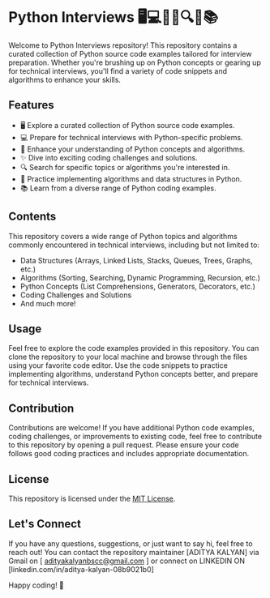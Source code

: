 # Python Interviews 🖥️💻📝✨🔍🔢📚

Welcome to Python Interviews repository! This repository contains a curated collection of Python source code examples tailored for interview preparation. Whether you're brushing up on Python concepts or gearing up for technical interviews, you'll find a variety of code snippets and algorithms to enhance your skills.

## Features
- 🖥️ Explore a curated collection of Python source code examples.
- 💻 Prepare for technical interviews with Python-specific problems.
- 📝 Enhance your understanding of Python concepts and algorithms.
- ✨ Dive into exciting coding challenges and solutions.
- 🔍 Search for specific topics or algorithms you're interested in.
- 🔢 Practice implementing algorithms and data structures in Python.
- 📚 Learn from a diverse range of Python coding examples.

## Contents
This repository covers a wide range of Python topics and algorithms commonly encountered in technical interviews, including but not limited to:
- Data Structures (Arrays, Linked Lists, Stacks, Queues, Trees, Graphs, etc.)
- Algorithms (Sorting, Searching, Dynamic Programming, Recursion, etc.)
- Python Concepts (List Comprehensions, Generators, Decorators, etc.)
- Coding Challenges and Solutions
- And much more!

## Usage
Feel free to explore the code examples provided in this repository. You can clone the repository to your local machine and browse through the files using your favorite code editor. Use the code snippets to practice implementing algorithms, understand Python concepts better, and prepare for technical interviews.

## Contribution
Contributions are welcome! If you have additional Python code examples, coding challenges, or improvements to existing code, feel free to contribute to this repository by opening a pull request. Please ensure your code follows good coding practices and includes appropriate documentation.

## License
This repository is licensed under the [MIT License](LICENSE).

## Let's Connect
If you have any questions, suggestions, or just want to say hi, feel free to reach out! You can contact the repository maintainer [ADITYA KALYAN] via Gmail on [ adityakalyanbscc@gmail.com ] or connect on LINKEDIN ON  
[linkedin.com/in/aditya-kalyan-08b9021b0] 


Happy coding! 🚀
